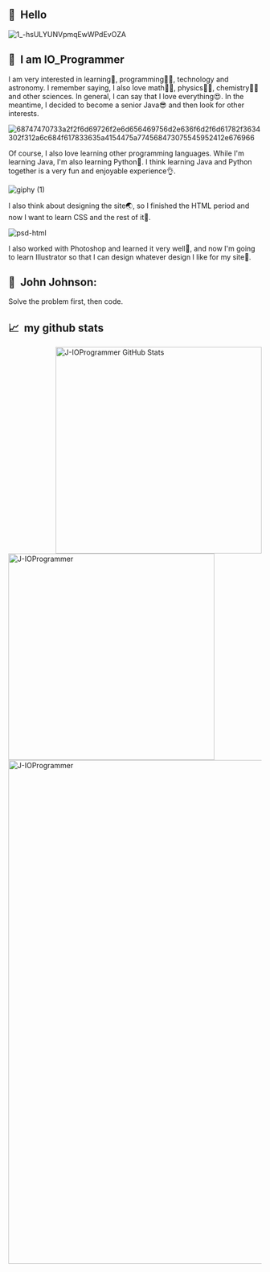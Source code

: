 <h2> 🚀 &nbsp;Hello</h2>

![1_-hsULYUNVpmqEwWPdEvOZA](https://user-images.githubusercontent.com/109272757/183892235-15c4ed73-e840-404c-95f9-cf9f00c31c86.gif)

<h2> 👩‍ &nbsp;I am IO_Programmer<br/></h2>
I am very interested in learning🤩, programming👩‍💻, technology and astronomy. I remember saying, I also love math👩‍🏫, physics🙋‍♀️, chemistry👩‍🔬 and other sciences. In general, I can say that I love everything😍. In the meantime, I decided to become a senior Java😎 and then look for other interests.

![68747470733a2f2f6d69726f2e6d656469756d2e636f6d2f6d61782f3634302f312a6c684f617833635a4154475a774568473075545952412e676966](https://user-images.githubusercontent.com/109272757/195141489-3a85a9df-cf97-4504-af69-25e3dd307df6.gif)

Of course, I also love learning other programming languages. While I'm learning Java, I'm also learning Python🐍. I think learning Java and Python together is a very fun and enjoyable experience👌.

![giphy (1)](https://user-images.githubusercontent.com/109272757/195142623-71f72b91-9d1c-4efe-ab20-e2a0a9491244.gif)

I also think about designing the site🌏, so I finished the HTML period and now I want to learn CSS and the rest of it🏁.

![psd-html](https://user-images.githubusercontent.com/109272757/183893347-63824477-3970-4d61-8a73-1bef579af8a2.jpg)

I also worked with Photoshop and learned it very well👩, and now I'm going to learn Illustrator so that I can design whatever design I like for my site🎉.

<h2> 🏁 &nbsp;John Johnson:</h2>

Solve the problem first, then code.

<h2> 📈 &nbsp;my github stats</h2>

<img align="right" width="410" src="https://github-readme-stats.vercel.app/api?username=J-IOProgrammer&show_icons=true&hide_border=true&count_private=true&theme=shades-of-purple&icon_color=fad000" alt="J-IOProgrammer GitHub Stats">
<img width="410" src="https://github-readme-streak-stats.herokuapp.com/?user=J-IOProgrammer&count_private=true&theme=radical" alt="J-IOProgrammer" />
<img width="1000" src="https://github-readme-stats.vercel.app/api/top-langs/?username=J-IOProgrammer&layout=compact&theme=radical" alt="J-IOProgrammer" />
